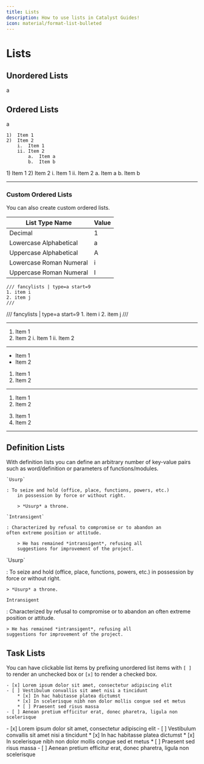 ```yaml
---
title: Lists
description: How to use lists in Catalyst Guides!
icon: material/format-list-bulleted
---
```


# Lists

## Unordered Lists

a

## Ordered Lists

a

```
1)  Item 1
2)  Item 2
    i.  Item 1
    ii. Item 2
        a.  Item a
        b.  Item b
```
<div class="result" markdown>
1)  Item 1
2)  Item 2
    i.  Item 1
    ii. Item 2
        a.  Item a
        b.  Item b
</div>

---

### Custom Ordered Lists

You can also create custom ordered lists.

| List Type Name | Value |
| -------------- | ----- |
| Decimal | 1 |
| Lowercase Alphabetical | a |
| Uppercase Alphabetical | A |
| Lowercase Roman Numeral | i |
| Uppercase Roman Numeral | I |

```
/// fancylists | type=a start=9
1. item i
2. item j
///
```

<div class="result" markdown>
/// fancylists | type=a start=9
1. item i
2. item j
///
</div>

---

1) Item 1
2) Item 2
    i. Item 1
    ii. Item 2

---
-   Item 1
-   Item 2
1.  Item 1
2.  Item 2
---
1.  Item 1
2.  Item 2
3)  Item 1
4)  Item 2
---

## Definition Lists

With definition lists you can define an arbitrary number of key-value pairs such as word/definition or parameters of functions/modules.

```
`Usurp`

: To seize and hold (office, place, functions, powers, etc.) 
    in possession by force or without right.

    > *Usurp* a throne.

`Intransigent`

: Characterized by refusal to compromise or to abandon an 
often extreme position or attitude.

    > He has remained *intransigent*, refusing all 
    suggestions for improvement of the project.
```
<div class="result" markdown>
`Usurp`

: To seize and hold (office, place, functions, powers, etc.) 
    in possession by force or without right.

    > *Usurp* a throne.

`Intransigent`

: Characterized by refusal to compromise or to abandon an 
often extreme position or attitude.

    > He has remained *intransigent*, refusing all 
    suggestions for improvement of the project.
</div>

## Task Lists

You can have clickable list items by prefixing unordered list items with `[ ]` to render an unchecked box or `[x]` to render a checked box.

```
- [x] Lorem ipsum dolor sit amet, consectetur adipiscing elit
- [ ] Vestibulum convallis sit amet nisi a tincidunt
    * [x] In hac habitasse platea dictumst
    * [x] In scelerisque nibh non dolor mollis congue sed et metus
    * [ ] Praesent sed risus massa
- [ ] Aenean pretium efficitur erat, donec pharetra, ligula non scelerisque
```
<div class="result" markdown>
- [x] Lorem ipsum dolor sit amet, consectetur adipiscing elit
- [ ] Vestibulum convallis sit amet nisi a tincidunt
    * [x] In hac habitasse platea dictumst
    * [x] In scelerisque nibh non dolor mollis congue sed et metus
    * [ ] Praesent sed risus massa
- [ ] Aenean pretium efficitur erat, donec pharetra, ligula non scelerisque
</div>
